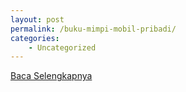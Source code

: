 ```yaml
---
layout: post
permalink: /buku-mimpi-mobil-pribadi/
categories:
    - Uncategorized
---
```


[Baca Selengkapnya](/06)